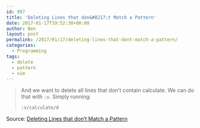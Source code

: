 ```yaml
---
id: 997
title: 'Deleting Lines that don&#8217;t Match a Pattern'
date: 2017-01-17T19:52:30+00:00
author: Ben
layout: post
permalink: /2017/01/17/deleting-lines-that-dont-match-a-pattern/
categories:
  - Programming
tags:
  - delete
  - pattern
  - vim
---
```

> And we want to delete all lines that don’t contain calculate. We can do that with `:v`. Simply running:
> 
> `:v/calculate/d`

Source: [Deleting Lines that don&#8217;t Match a Pattern](http://tilvim.com/2013/05/01/deleting-in-file.html)